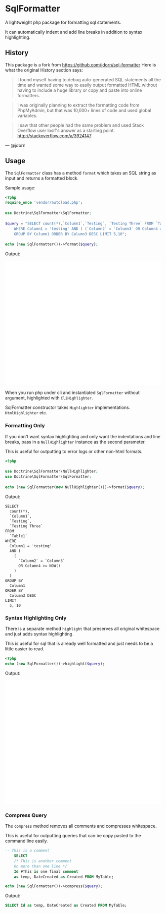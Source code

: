 # SqlFormatter

A lightweight php package for formatting sql statements.

It can automatically indent and add line breaks in addition to syntax
highlighting.

## History

This package is a fork from https://github.com/jdorn/sql-formatter
Here is what the original History section says:

> I found myself having to debug auto-generated SQL statements all the time and
> wanted some way to easily output formatted HTML without having to include a
> huge library or copy and paste into online formatters.

> I was originally planning to extract the formatting code from PhpMyAdmin,
> but that was 10,000+ lines of code and used global variables.

> I saw that other people had the same problem and used Stack Overflow user
> losif's answer as a starting point.  http://stackoverflow.com/a/3924147

― @jdorn

## Usage

The `SqlFormatter` class has a method `format` which takes an SQL string as
input and returns a formatted block.

Sample usage:

```php
<?php
require_once 'vendor/autoload.php';

use Doctrine\SqlFormatter\SqlFormatter;

$query = "SELECT count(*),`Column1`,`Testing`, `Testing Three` FROM `Table1`
    WHERE Column1 = 'testing' AND ( (`Column2` = `Column3` OR Column4 >= NOW()) )
    GROUP BY Column1 ORDER BY Column3 DESC LIMIT 5,10";

echo (new SqlFormatter())->format($query);
```

Output:

<img src="examples/readme_format_html.svg" width="800" height="400" alt="formatted output with HTML Highlight">

When you run php under cli and instantiated `SqlFormatter` without argument, highlighted with `CliHighlighter`.

SqlFormatter constructor takes `Highlighter` implementations. `HtmlHighlighter` etc.


### Formatting Only

If you don't want syntax highlighting and only want the indentations and
line breaks, pass in a `NullHighlighter` instance as the second parameter.

This is useful for outputting to error logs or other non-html formats.

```php
<?php

use Doctrine\SqlFormatter\NullHighlighter;
use Doctrine\SqlFormatter\SqlFormatter;

echo (new SqlFormatter(new NullHighlighter()))->format($query);
```

Output:

```
SELECT
  count(*),
  `Column1`,
  `Testing`,
  `Testing Three`
FROM
  `Table1`
WHERE
  Column1 = 'testing'
  AND (
    (
      `Column2` = `Column3`
      OR Column4 >= NOW()
    )
  )
GROUP BY
  Column1
ORDER BY
  Column3 DESC
LIMIT
  5, 10
```

### Syntax Highlighting Only

There is a separate method `highlight` that preserves all original whitespace
and just adds syntax highlighting.

This is useful for sql that is already well formatted and just needs to be a
little easier to read.

```php
<?php
echo (new SqlFormatter())->highlight($query);
```

Output:

<img src="examples/readme_highlight_html.svg" width="800" height="400" alt="HTML Highlight output">

### Compress Query

The `compress` method removes all comments and compresses whitespace.

This is useful for outputting queries that can be copy pasted to the command
line easily.

```sql
-- This is a comment
    SELECT
    /* This is another comment
    On more than one line */
    Id #This is one final comment
    as temp, DateCreated as Created FROM MyTable;
```

```php
echo (new SqlFormatter())->compress($query);
```

Output:

```sql
SELECT Id as temp, DateCreated as Created FROM MyTable;
```
